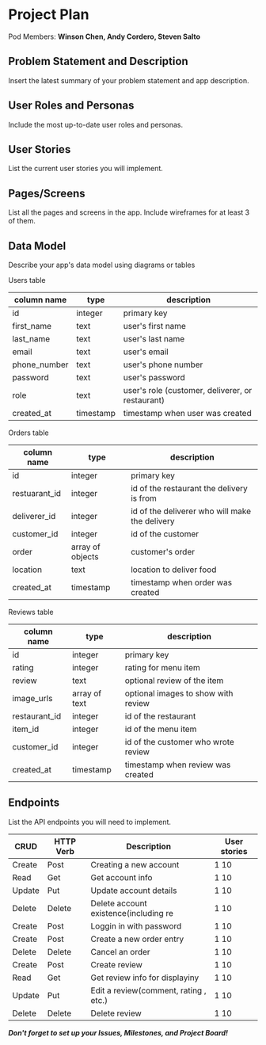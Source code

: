# Project Plan

Pod Members: **Winson Chen, Andy Cordero, Steven Salto**

## Problem Statement and Description

Insert the latest summary of your problem statement and app description.

## User Roles and Personas

Include the most up-to-date user roles and personas.

## User Stories

List the current user stories you will implement.

## Pages/Screens

List all the pages and screens in the app. Include wireframes for at least 3 of them.

## Data Model

Describe your app's data model using diagrams or tables

Users table

|column name | type | description |
|------------|------|-------------|
| id | integer | primary key |
| first_name | text | user's first name |
| last_name | text | user's last name |
| email | text | user's email |
| phone_number | text | user's phone number |
| password | text | user's password |
| role | text | user's role (customer, deliverer, or restaurant) |
| created_at | timestamp | timestamp when user was created |

Orders table

|column name | type | description |
|------------|------|-------------|
| id | integer | primary key |
| restuarant_id | integer | id of the restaurant the delivery is from |
| deliverer_id | integer | id of the deliverer who will make the delivery |
| customer_id | integer | id of the customer |
| order | array of objects | customer's order |
| location | text | location to deliver food |
| created_at | timestamp | timestamp when order was created |

Reviews table

|column name | type | description |
|------------|------|-------------|
| id | integer | primary key |
| rating | integer | rating for menu item |
| review | text | optional review of the item |
| image_urls | array of text | optional images to show with review |
| restaurant_id | integer | id of the restaurant |
| item_id | integer | id of the menu item |
| customer_id | integer | id of the customer who wrote review |
| created_at | timestamp | timestamp when review was created |



## Endpoints

List the API endpoints you will need to implement.

|   CRUD    |   HTTP Verb   |   Description             | User stories|
|-----------|---------------|---------------------------|-------------|
|   Create  |   Post        | Creating a new account    | 1 10        |
|   Read    |   Get         | Get account info          | 1 10        |
|   Update  |   Put         | Update account details    | 1 10        |
|   Delete  |   Delete      | Delete account existence(including re  | 1 10        |
|   Create  |   Post        | Loggin in with password   | 1 10        |
|   Create  |   Post        | Create a new order entry  | 1 10        |
|   Delete  |   Delete      | Cancel an order           | 1 10        |
|   Create  |   Post        | Create review             | 1 10        |
|   Read    |   Get         | Get review info for displayiny  | 1 10        |
|   Update  |   Put         | Edit a review(comment, rating , etc.) | 1 10        |
|   Delete  |   Delete      | Delete review             | 1 10        |


***Don't forget to set up your Issues, Milestones, and Project Board!***
